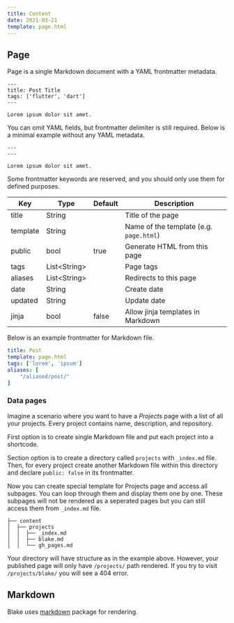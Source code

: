 ```yaml
---
title: Content
date: 2021-03-21
template: page.html
---
```


## Page

Page is a single Markdown document with a YAML frontmatter metadata.

```
---
title: Post Title
tags: ['flutter', 'dart']
---

Lorem ipsum dolor sit amet.
```

You can omit YAML fields, but frontmatter delimiter is still required. Below is a minimal example without any YAML metadata.

```
---
---

Lorem ipsum dolor sit amet.
```

Some frontmatter keywords are reserved, and you should only use them for defined purposes.

| Key      | Type           | Default | Description                             |
|----------|----------------|---------|-----------------------------------------|
| title    | String         |         | Title of the page                       |
| template | String         |         | Name of the template (e.g. `page.html`) |
| public   | bool           | true    | Generate HTML from this page            |
| tags     | List\<String\> |         | Page tags                               |
| aliases  | List\<String\> |         | Redirects to this page                  |
| date     | String         |         | Create date                             |
| updated  | String         |         | Update date                             |
| jinja    | bool           | false   | Allow jinja templates in Markdown       |

Below is an example frontmatter for Markdown file.

```yaml
title: Post
template: page.html
tags: ['lorem', 'ipsum']
aliases: [
    "/aliased/post/"
]
```

### Data pages

Imagine a scenario where you want to have a *Projects* page with 
a list of all your projects. Every project contains name, description, 
and repository.

First option is to create single Markdown file and put each project 
into a shortcode.

Section option is to create a directory called `projects` with `_index.md` 
file. Then, for every project create another Markdown file within 
this directory and declare `public: false` in its frontmatter. 

Now you can create special template for Projects page and access all subpages. 
You can loop through them and display them one by one. These subpages will not 
be rendered as a seperated pages but you can still access them from `_index.md` 
file.

```text
├── content
│  ├── projects
│  │  ├── _index.md
│  │  ├── blake.md
│  │  └── gh_pages.md
```

Your directory will have structure as in the example above. However, your published 
page will only have `/projects/` path rendered. If you try to visit `/projects/blake/` 
you will see a 404 error.

## Markdown

Blake uses [markdown](https://pub.dev/packages/markdown) package for rendering.